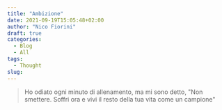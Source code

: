 ```yaml
---
title: "Ambizione"
date: 2021-09-19T15:05:48+02:00
author: "Nico Fiorini"
draft: true
categories: 
  - Blog
  - All
tags: 
  - Thought
slug: 
---
```


> Ho odiato ogni minuto di allenamento, ma mi sono detto,
> "Non smettere. Soffri ora e vivi il resto della tua vita come un campione"
